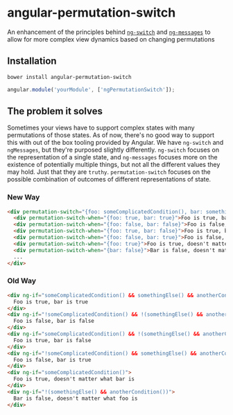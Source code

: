 # angular-permutation-switch

An enhancement of the principles behind [`ng-switch`](ngSwitch) and [`ng-messages`](ngMessages) to allow for more complex view dynamics based on changing permutations

## Installation

```sh
bower install angular-permutation-switch
```

```js
angular.module('yourModule', ['ngPermutationSwitch']);
```

## The problem it solves

Sometimes your views have to support complex states with many permutations of those states. As of now, there's no good way to support this with out of the box tooling provided by Angular. We have `ng-switch` and `ngMessages`, but they're purposed slightly differently. `ng-switch` focuses on the representation of a single state, and `ng-messages` focuses more on the existence of potentially multiple things, but not all the different values they may hold. Just that they are `truthy`. `permutation-switch` focuses on the possible combination of outcomes of different representations of state.

### New Way

```html
<div permutation-switch="{foo: someComplicatedCondition(), bar: somethingElse() && anotherCondition()}">
  <div permutation-switch-when="{foo: true, bar: true}">Foo is true, bar is true</div>
  <div permutation-switch-when="{foo: false, bar: false}">Foo is false, bar is false</div>
  <div permutation-switch-when="{foo: true, bar: false}">Foo is true, bar is false</div>
  <div permutation-switch-when="{foo: false, bar: true}">Foo is false, bar is true</div>
  <div permutation-switch-when="{foo: true}">Foo is true, doesn't matter what bar is</div>
  <div permutation-switch-when="{bar: false}">Bar is false, doesn't matter what foo is</div>
  ...
</div>
```

### Old Way

```html
<div ng-if="someComplicatedCondition() && somethingElse() && anotherCondition()">
  Foo is true, bar is true
</div>
<div ng-if="!someComplicatedCondition() && !(somethingElse() && anotherCondition())">
  Foo is false, bar is false
</div>
<div ng-if="someComplicatedCondition() && !(somethingElse() && anotherCondition())">
  Foo is true, bar is false
</div>
<div ng-if="!someComplicatedCondition() && somethingElse() && anotherCondition()">
  Foo is false, bar is true
</div>
<div ng-if="someComplicatedCondition()">
  Foo is true, doesn't matter what bar is
</div>
<div ng-if="!(somethingElse() && anotherCondition())">
  Bar is false, doesn't matter what foo is
</div>
```


[ngSwitch]:https://docs.angularjs.org/api/ng/directive/ngSwitch
[ngMessages]:https://docs.angularjs.org/api/ngMessages/directive/ngMessages
